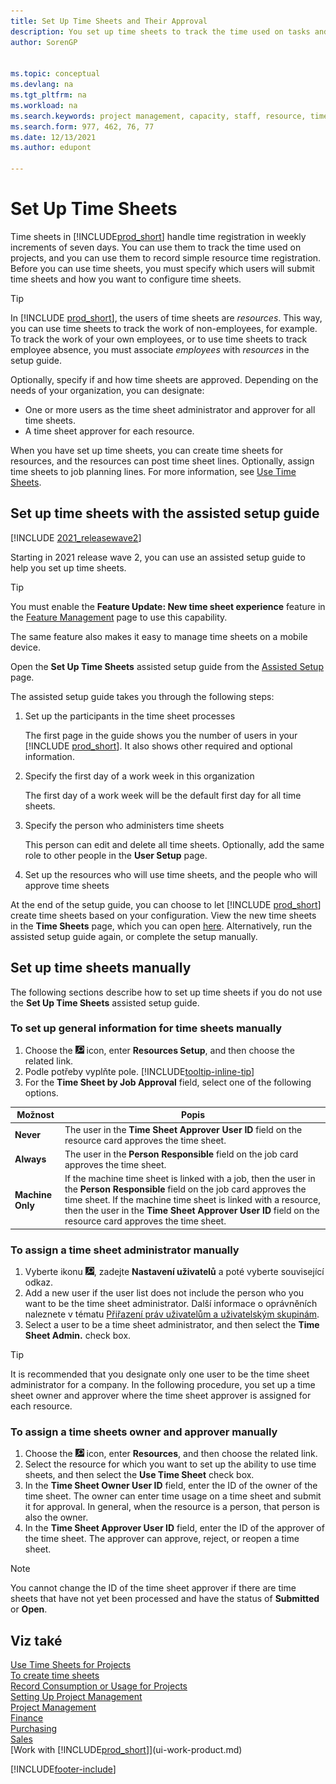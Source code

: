 ```yaml
---
title: Set Up Time Sheets and Their Approval
description: You set up time sheets to track the time used on tasks and projects, helping you with project management, staffing, and capacity
author: SorenGP


ms.topic: conceptual
ms.devlang: na
ms.tgt_pltfrm: na
ms.workload: na
ms.search.keywords: project management, capacity, staff, resource, time sheet
ms.search.form: 977, 462, 76, 77
ms.date: 12/13/2021
ms.author: edupont

---
```

# Set Up Time Sheets

Time sheets in [!INCLUDE[prod_short](includes/prod_short.md)] handle time registration in weekly increments of seven days. You can use them to track the time used on projects, and you can use them to record simple resource time registration. Before you can use time sheets, you must specify which users will submit time sheets and how you want to configure time sheets.

> [!TIP]
> In [!INCLUDE [prod_short](includes/prod_short.md)], the users of time sheets are *resources*. This way, you can use time sheets to track the work of non-employees, for example. To track the work of your own employees, or to use time sheets to track employee absence, you must associate *employees* with *resources* in the setup guide.

Optionally, specify if and how time sheets are approved. Depending on the needs of your organization, you can designate:

* One or more users as the time sheet administrator and approver for all time sheets.
* A time sheet approver for each resource.

When you have set up time sheets, you can create time sheets for resources, and the resources can post time sheet lines. Optionally, assign time sheets to job planning lines. For more information, see [Use Time Sheets](projects-how-use-time-sheets.md).

## Set up time sheets with the assisted setup guide

[!INCLUDE [2021_releasewave2](includes/2021_releasewave2.md)]

Starting in 2021 release wave 2, you can use an assisted setup guide to help you set up time sheets.

> [!TIP]
> You must enable the **Feature Update: New time sheet experience** feature in the [Feature Management](https://businesscentral.dynamics.com/?page=2610) page to use this capability.
>
> The same feature also makes it easy to manage time sheets on a mobile device.

Open the **Set Up Time Sheets** assisted setup guide from the [Assisted Setup](https://businesscentral.dynamics.com/?page=1801) page.

The assisted setup guide takes you through the following steps:

1. Set up the participants in the time sheet processes

   The first page in the guide shows you the number of users in your [!INCLUDE [prod_short](includes/prod_short.md)]. It also shows other required and optional information.
2. Specify the first day of a work week in this organization

   The first day of a work week will be the default first day for all time sheets.
3. Specify the person who administers time sheets

   This person can edit and delete all time sheets. Optionally, add the same role to other people in the **User Setup** page.
4. Set up the resources who will use time sheets, and the people who will approve time sheets

At the end of the setup guide, you can choose to let [!INCLUDE [prod_short](includes/prod_short.md)] create time sheets based on your configuration. View the new time sheets in the **Time Sheets** page, which you can open [here](https://businesscentral.dynamics.com/?page=951). Alternatively, run the assisted setup guide again, or complete the setup manually.

## Set up time sheets manually

The following sections describe how to set up time sheets if you do not use the **Set Up Time Sheets** assisted setup guide.

### To set up general information for time sheets manually

1. Choose the ![Lightbulb that opens the Tell Me feature.](media/ui-search/search_small.png "Tell me what you want to do") icon, enter **Resources Setup**, and then choose the related link.
2. Podle potřeby vyplňte pole. [!INCLUDE[tooltip-inline-tip](includes/tooltip-inline-tip_md.md)]
3. For the **Time Sheet by Job Approval** field, select one of the following options.

| Možnost | Popis |
| --- | --- |
| **Never** | The user in the **Time Sheet Approver User ID** field on the resource card approves the time sheet. |
| **Always** | The user in the **Person Responsible** field on the job card approves the time sheet. |
| **Machine Only** | If the machine time sheet is linked with a job, then the user in the **Person Responsible** field on the job card approves the time sheet. If the machine time sheet is linked with a resource, then the user in the **Time Sheet Approver User ID** field on the resource card approves the time sheet. |

### To assign a time sheet administrator manually

1. Vyberte ikonu ![Žárovky, která otevře ikonu Řekněte mi](media/ui-search/search_small.png "Řeknete mi, co chcete dělat"), zadejte **Nastavení uživatelů** a poté vyberte související odkaz.
2. Add a new user if the user list does not include the person who you want to be the time sheet administrator. Další informace o oprávněních naleznete v tématu [Přiřazení práv uživatelům a uživatelským skupinám](ui-define-granular-permissions.md).
3. Select a user to be a time sheet administrator, and then select the **Time Sheet Admin.** check box.

> [!TIP]  
> It is recommended that you designate only one user to be the time sheet administrator for a company. In the following procedure, you set up a time sheet owner and approver where the time sheet approver is assigned for each resource.

### To assign a time sheets owner and approver manually

1. Choose the ![Lightbulb that opens the Tell Me feature.](media/ui-search/search_small.png "Tell me what you want to do") icon, enter **Resources**, and then choose the related link.
2. Select the resource for which you want to set up the ability to use time sheets, and then select the **Use Time Sheet** check box.
3. In the **Time Sheet Owner User ID** field, enter the ID of the owner of the time sheet. The owner can enter time usage on a time sheet and submit it for approval. In general, when the resource is a person, that person is also the owner.
4. In the **Time Sheet Approver User ID** field, enter the ID of the approver of the time sheet. The approver can approve, reject, or reopen a time sheet.

> [!NOTE]  
> You cannot change the ID of the time sheet approver if there are time sheets that have not yet been processed and have the status of **Submitted** or **Open**.

## Viz také

[Use Time Sheets for Projects](projects-how-use-time-sheets.md)  
[To create time sheets](projects-how-use-time-sheets.md#to-create-time-sheets)  
[Record Consumption or Usage for Projects](projects-how-record-job-usage.md)  
[Setting Up Project Management](projects-setup-projects.md)  
[Project Management](projects-manage-projects.md)  
[Finance](finance.md)  
[Purchasing](purchasing-manage-purchasing.md)  
[Sales](sales-manage-sales.md)  
[Work with [!INCLUDE[prod_short](includes/prod_short.md)]](ui-work-product.md)


[!INCLUDE[footer-include](includes/footer-banner.md)]